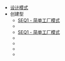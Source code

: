 * [设计模式](/blog/design-pattern/)
* 创建型
  * [SEQ1 - 简单工厂模式](/blog/design-pattern/type1/SEQ1%20-%20简单工厂模式.md)
  * 
  * [SEQ1 - 简单工厂模式](https://blog.csdn.net/boybruce)
  *
  *
  *
  *
